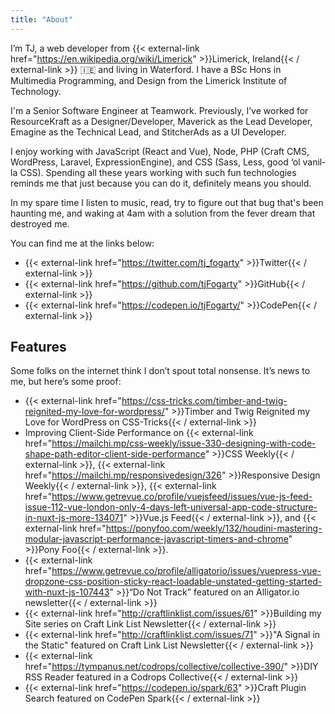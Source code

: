 ```yaml
---
title: "About"
---
```


I’m TJ, a web devel­op­er from {{< external-link href="https://en.wikipedia.org/wiki/Limerick" >}}Lim­er­ick, Ire­land{{< / external-link >}} 🇮🇪 and liv­ing in Water­ford. I have a BSc Hons in Multimedia Programming, and Design from the Limerick Institute of Technology.

I'm a Senior Software Engineer at Teamwork. Pre­vi­ous­ly, I’ve worked for ResourceKraft as a Designer/​Developer, Mav­er­ick as the Lead Devel­op­er, Emag­ine as the Tech­ni­cal Lead, and StitcherAds as a UI Devel­op­er.

I enjoy work­ing with JavaScript (React and Vue), Node, PHP (Craft CMS, Word­Press, Lar­avel, Expres­sio­nEngine), and CSS (Sass, Less, good ‘ol vanil­la CSS). Spend­ing all these years work­ing with such fun tech­nolo­gies reminds me that just because you can do it, def­i­nite­ly means you should.

In my spare time I listen to music, read, try to figure out that bug that's been haunting me, and waking at 4am with a solution from the fever dream that destroyed me.

You can find me at the links below:

- {{< external-link href="https://twitter.com/tj_fogarty" >}}Twit­ter{{< / external-link >}}
- {{< external-link href="https://github.com/tjFogarty" >}}GitHub{{< / external-link >}}
- {{< external-link href="https://codepen.io/tjFogarty/" >}}Code­Pen{{< / external-link >}}

## Fea­tures

Some folks on the inter­net think I don’t spout total non­sense. It’s news to me, but here’s some proof:

- {{< external-link href="https://css-tricks.com/timber-and-twig-reignited-my-love-for-wordpress/" >}}Tim­ber and Twig Reignit­ed my Love for Word­Press on CSS-Tricks{{< / external-link >}}
- Improving Client-Side Performance on {{< external-link href="https://mailchi.mp/css-weekly/issue-330-designing-with-code-shape-path-editor-client-side-performance" >}}CSS Weekly{{< / external-link >}}, {{< external-link href="https://mailchi.mp/responsivedesign/326" >}}Responsive Design Weekly{{< / external-link >}}, {{< external-link href="https://www.getrevue.co/profile/vuejsfeed/issues/vue-js-feed-issue-112-vue-london-only-4-days-left-universal-app-code-structure-in-nuxt-js-more-134071" >}}Vue.js Feed{{< / external-link >}}, and {{< external-link href="https://ponyfoo.com/weekly/132/houdini-mastering-modular-javascript-performance-javascript-timers-and-chrome" >}}Pony Foo{{< / external-link >}}.
- {{< external-link href="https://www.getrevue.co/profile/alligatorio/issues/vuepress-vue-dropzone-css-position-sticky-react-loadable-unstated-getting-started-with-nuxt-js-107443" >}}“Do Not Track” fea­tured on an Alli​ga​tor​.io newsletter{{< / external-link >}}
- {{< external-link href="http://craftlinklist.com/issues/61" >}}Buil­ding my Site series on Craft Link List Newsletter{{< / external-link >}}
- {{< external-link href="http://craftlinklist.com/issues/71" >}}"A Signal in the Static" featured on Craft Link List Newsletter{{< / external-link >}}
- {{< external-link href="https://tympanus.net/codrops/collective/collective-390/" >}}DIY RSS Read­er fea­tured in a Codrops Collective{{< / external-link >}}
- {{< external-link href="https://codepen.io/spark/63" >}}Craft Plu­g­in Search fea­tured on Code­Pen Spark{{< / external-link >}}
